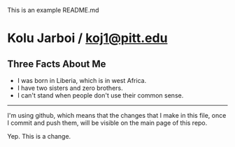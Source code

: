 This is an example README.md

Kolu Jarboi / koj1@pitt.edu
==================

Three Facts About Me
---

*   I was born in Liberia, which is in west Africa.
*   I have two sisters and zero brothers.
*   I can't stand when people don't use their common sense.

---

I'm using github, which means that the changes that I make in this file, once I commit and push them, will be visible on the main page of this repo. 

Yep. This is a change.
